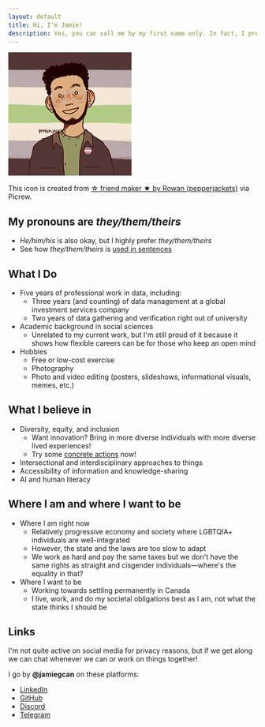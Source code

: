 ```yaml
---
layout: default
title: Hi, I'm Jamie!
description: Yes, you can call me by my first name only. In fact, I prefer it!
---
```


![An illustration of Jamie created from Picrew, an image creator website, based on the art style of "friend maker by Rowan". The illustration shows a person with a medium-tone skin, curly black hair, and thick sideburns and goatee.](./assets/jamie_picrew_via_pepperjackets.jpg)

This icon is created from [☆ friend maker ★ by Rowan (pepperjackets)](https://picrew.me/image_maker/1322863) via Picrew.

## My pronouns are *they/them/theirs*

* *He/him/his* is also okay, but I highly prefer *they/them/theirs*
* See how *they/them/theirs* is [used in sentences](./my-pronouns.md)

## What I Do

* Five years of professional work in data, including:
    * Three years (and counting) of data management at a global investment services company
    * Two years of data gathering and verification right out of university
* Academic background in social sciences
    * Unrelated to my current work, but I'm still proud of it because it shows how flexible careers can be for those who keep an open mind
* Hobbies
    * Free or low-cost exercise
    * Photography
    * Photo and video editing (posters, slideshows, informational visuals, memes, etc.)

## What I believe in

* Diversity, equity, and inclusion
    * Want innovation? Bring in more diverse individuals with more diverse lived experiences!
    * Try some [concrete actions](./dei-quick-guide.md) now!
* Intersectional and interdisciplinary approaches to things
* Accessibility of information and knowledge-sharing
* AI and human literacy

## Where I am and where I want to be

* Where I am right now
    * Relatively progressive economy and society where LGBTQIA+ individuals are well-integrated
    * However, the state and the laws are too slow to adapt
    * We work as hard and pay the same taxes but we don't have the same rights as straight and cisgender individuals—where's the equality in that?
* Where I want to be
    * Working towards settling permanently in Canada
    * I live, work, and do my societal obligations best as I am, not what the state thinks I should be

## Links

I'm not quite active on social media for privacy reasons, but if we get along we can chat whenever we can or work on things together!

I go by **@jamiegcan** on these platforms:

* [LinkedIn](https://linkedin.com/in/jamiegcan)
* [GitHub](https://github.com/jamiegcan)
* [Discord](https://discord.com)
* [Telegram](https://t.me/jamiegcan)
